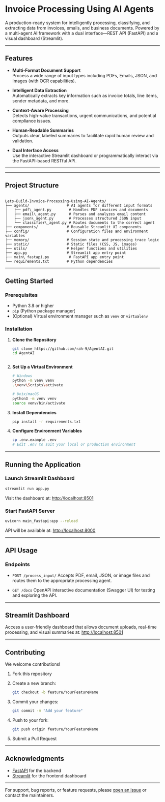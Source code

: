 
# Invoice Processing Using AI Agents

A production-ready system for intelligently processing, classifying, and extracting data from invoices, emails, and business documents. Powered by a multi-agent AI framework with a dual interface—REST API (FastAPI) and a visual dashboard (Streamlit).

---

## Features

- **Multi-Format Document Support**  
  Process a wide range of input types including PDFs, Emails, JSON, and Images (with OCR capabilities).

- **Intelligent Data Extraction**  
  Automatically extracts key information such as invoice totals, line items, sender metadata, and more.

- **Context-Aware Processing**  
  Detects high-value transactions, urgent communications, and potential compliance issues.

- **Human-Readable Summaries**  
  Outputs clear, labeled summaries to facilitate rapid human review and validation.

- **Dual Interface Access**  
  Use the interactive Streamlit dashboard or programmatically interact via the FastAPI-based RESTful API.

---
---

## Project Structure

```

Lets-Build-Invoice-Processing-Using-AI-Agents/
├── agents/                 # AI agents for different input formats
│   ├── pdf\_agent.py        # Handles PDF invoices and documents
│   ├── email\_agent.py      # Parses and analyzes email content
│   ├── json\_agent.py       # Processes structured JSON input
│   └── classifier\_agent.py # Routes documents to the correct agent
├── components/             # Reusable Streamlit UI components
├── config/                 # Configuration files and environment variables
├── memory/                 # Session state and processing trace logic
├── static/                 # Static files (CSS, JS, images)
├── utils/                  # Helper functions and utilities
├── app.py                  # Streamlit app entry point
├── main\_fastapi.py         # FastAPI app entry point
└── requirements.txt        # Python dependencies

````

---

## Getting Started

### Prerequisites

- Python 3.8 or higher  
- `pip` (Python package manager)  
- (Optional) Virtual environment manager such as `venv` or `virtualenv`

### Installation

1. **Clone the Repository**

   ```bash
   git clone https://github.com/rah-9/AgentAI.git
   cd AgentAI
   ```
````
````
2. **Set Up a Virtual Environment**

   ```bash
   # Windows
   python -m venv venv
   .\venv\Scripts\activate

   # Unix/macOS
   python3 -m venv venv
   source venv/bin/activate
   ```

3. **Install Dependencies**

   ```bash
   pip install -r requirements.txt
   ```

4. **Configure Environment Variables**

   ```bash
   cp .env.example .env
   # Edit .env to suit your local or production environment
   ```

---

## Running the Application

### Launch Streamlit Dashboard

```bash
streamlit run app.py
```

Visit the dashboard at: [http://localhost:8501](http://localhost:8501)

### Start FastAPI Server

```bash
uvicorn main_fastapi:app --reload
```

API will be available at: [http://localhost:8000](http://localhost:8000)

---

## API Usage

### Endpoints

* `POST /process_input/`
  Accepts PDF, email, JSON, or image files and routes them to the appropriate processing agent.

* `GET /docs`
  OpenAPI interactive documentation (Swagger UI) for testing and exploring the API.

---

## Streamlit Dashboard

Access a user-friendly dashboard that allows document uploads, real-time processing, and visual summaries at:
[http://localhost:8501](http://localhost:8501)

---

## Contributing

We welcome contributions!

1. Fork this repository
2. Create a new branch:

   ```bash
   git checkout -b feature/YourFeatureName
   ```
3. Commit your changes:

   ```bash
   git commit -m "Add your feature"
   ```
4. Push to your fork:

   ```bash
   git push origin feature/YourFeatureName
   ```
5. Submit a Pull Request

---


## Acknowledgments

* [FastAPI](https://fastapi.tiangolo.com/) for the backend
* [Streamlit](https://streamlit.io/) for the frontend dashboard

---

For support, bug reports, or feature requests, please [open an issue](https://github.com/rah-9/AgentAI/issues) or contact the maintainers.
